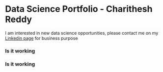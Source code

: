 # Data Science Portfolio - Charithesh Reddy

I am interested in new data science opportunities, please contact me on my <a href="https://linkedin.com/in/charithesh-reddy/">Linkedin page</a> for business purpose

<h3> Is it working </h3>

<h3> Is it working </h3>
